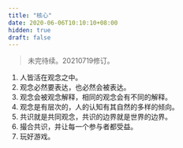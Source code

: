 ```yaml
---
title: "核心"
date: 2020-06-06T10:10:10+08:00
hidden: true
draft: false
---
```

> 未完待续。20210719修订。

1. 人皆活在观念之中。
2. 观念必然要表达，也必然会被表达。
3. 观念会被观念解释，相同的观念会有不同的解释。
4. 观念是有层次的，人的认知有其自然的多样的倾向。
5. 共识就是共同观念，共识的边界就是世界的边界。
6. 撮合共识，并让每一个参与者都受益。
7. 玩好游戏。